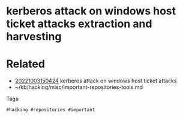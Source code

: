 # kerberos attack on windows host ticket attacks extraction and harvesting

# Related

- [20221003150424](/zet/20221003150424/README.md) kerberos attack on windows host ticket attacks
- ~/kb/hacking/misc/important-repositories-tools.md

Tags:

    #hacking #repositories #important 

